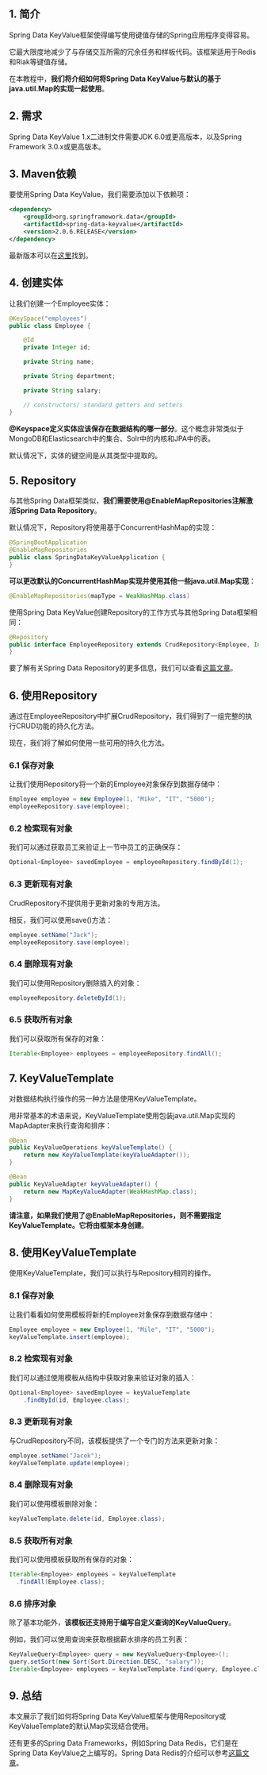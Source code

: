 ## 1. 简介

Spring Data KeyValue框架使得编写使用键值存储的Spring应用程序变得容易。

它最大限度地减少了与存储交互所需的冗余任务和样板代码。该框架适用于Redis和Riak等键值存储。

在本教程中，**我们将介绍如何将Spring Data KeyValue与默认的基于java.util.Map的实现一起使用**。

## 2. 需求

Spring Data KeyValue 1.x二进制文件需要JDK 6.0或更高版本，以及Spring Framework 3.0.x或更高版本。

## 3. Maven依赖

要使用Spring Data KeyValue，我们需要添加以下依赖项：

```xml
<dependency>
    <groupId>org.springframework.data</groupId>
    <artifactId>spring-data-keyvalue</artifactId>
    <version>2.0.6.RELEASE</version>
</dependency>
```

最新版本可以在[这里](https://central.sonatype.com/artifact/org.springframework.data/spring-data-keyvalue/3.0.3)找到。

## 4. 创建实体

让我们创建一个Employee实体：

```java
@KeySpace("employees")
public class Employee {

    @Id
    private Integer id;

    private String name;

    private String department;

    private String salary;

    // constructors/ standard getters and setters
}
```

**@Keyspace定义实体应该保存在数据结构的哪一部分**。这个概念非常类似于MongoDB和Elasticsearch中的集合、Solr中的内核和JPA中的表。

默认情况下，实体的键空间是从其类型中提取的。

## 5. Repository

与其他Spring Data框架类似，**我们需要使用@EnableMapRepositories注解激活Spring Data Repository**。

默认情况下，Repository将使用基于ConcurrentHashMap的实现：

```java
@SpringBootApplication
@EnableMapRepositories
public class SpringDataKeyValueApplication {
}
```

**可以更改默认的ConcurrentHashMap实现并使用其他一些java.util.Map实现**：

```java
@EnableMapRepositories(mapType = WeakHashMap.class)
```

使用Spring Data KeyValue创建Repository的工作方式与其他Spring Data框架相同：

```java
@Repository
public interface EmployeeRepository extends CrudRepository<Employee, Integer> {
}
```

要了解有关Spring Data Repository的更多信息，我们可以查看[这篇文章](https://www.baeldung.com/spring-data-repositories)。

## 6. 使用Repository

通过在EmployeeRepository中扩展CrudRepository，我们得到了一组完整的执行CRUD功能的持久化方法。

现在，我们将了解如何使用一些可用的持久化方法。

### 6.1 保存对象

让我们使用Repository将一个新的Employee对象保存到数据存储中：

```java
Employee employee = new Employee(1, "Mike", "IT", "5000");
employeeRepository.save(employee);
```

### 6.2 检索现有对象

我们可以通过获取员工来验证上一节中员工的正确保存：

```java
Optional<Employee> savedEmployee = employeeRepository.findById(1);
```

### 6.3 更新现有对象

CrudRepository不提供用于更新对象的专用方法。

相反，我们可以使用save()方法：

```java
employee.setName("Jack");
employeeRepository.save(employee);
```

### 6.4 删除现有对象

我们可以使用Repository删除插入的对象：

```java
employeeRepository.deleteById(1);
```

### 6.5 获取所有对象

我们可以获取所有保存的对象：

```java
Iterable<Employee> employees = employeeRepository.findAll();
```

## 7. KeyValueTemplate

对数据结构执行操作的另一种方法是使用KeyValueTemplate。

用非常基本的术语来说，KeyValueTemplate使用包装java.util.Map实现的MapAdapter来执行查询和排序：

```java
@Bean
public KeyValueOperations keyValueTemplate() {
    return new KeyValueTemplate(keyValueAdapter());
}

@Bean
public KeyValueAdapter keyValueAdapter() {
    return new MapKeyValueAdapter(WeakHashMap.class);
}
```

**请注意，如果我们使用了@EnableMapRepositories，则不需要指定KeyValueTemplate。它将由框架本身创建**。

## 8. 使用KeyValueTemplate

使用KeyValueTemplate，我们可以执行与Repository相同的操作。

### 8.1 保存对象

让我们看看如何使用模板将新的Employee对象保存到数据存储中：

```java
Employee employee = new Employee(1, "Mile", "IT", "5000");
keyValueTemplate.insert(employee);
```

### 8.2 检索现有对象

我们可以通过使用模板从结构中获取对象来验证对象的插入：

```java
Optional<Employee> savedEmployee = keyValueTemplate
    .findById(id, Employee.class);
```

### 8.3 更新现有对象

与CrudRepository不同，该模板提供了一个专门的方法来更新对象：

```java
employee.setName("Jacek");
keyValueTemplate.update(employee);
```

### 8.4 删除现有对象

我们可以使用模板删除对象：

```java
keyValueTemplate.delete(id, Employee.class);
```

### 8.5 获取所有对象

我们可以使用模板获取所有保存的对象：

```java
Iterable<Employee> employees = keyValueTemplate
  .findAll(Employee.class);
```

### 8.6 排序对象

除了基本功能外，**该模板还支持用于编写自定义查询的KeyValueQuery**。

例如，我们可以使用查询来获取根据薪水排序的员工列表：

```java
KeyValueQuery<Employee> query = new KeyValueQuery<Employee>();
query.setSort(new Sort(Sort.Direction.DESC, "salary"));
Iterable<Employee> employees = keyValueTemplate.find(query, Employee.class);
```

## 9. 总结

本文展示了我们如何将Spring Data KeyValue框架与使用Repository或KeyValueTemplate的默认Map实现结合使用。

还有更多的Spring Data Frameworks，例如Spring Data Redis，它们是在Spring Data KeyValue之上编写的。Spring Data Redis的介绍可以参考[这篇文章](https://www.baeldung.com/spring-data-redis-tutorial)。
